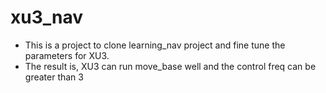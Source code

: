# xu3_nav

* This is a project to clone learning_nav project and fine tune the parameters for XU3.
* The result is, XU3 can run move_base well and the control freq can be greater than 3



